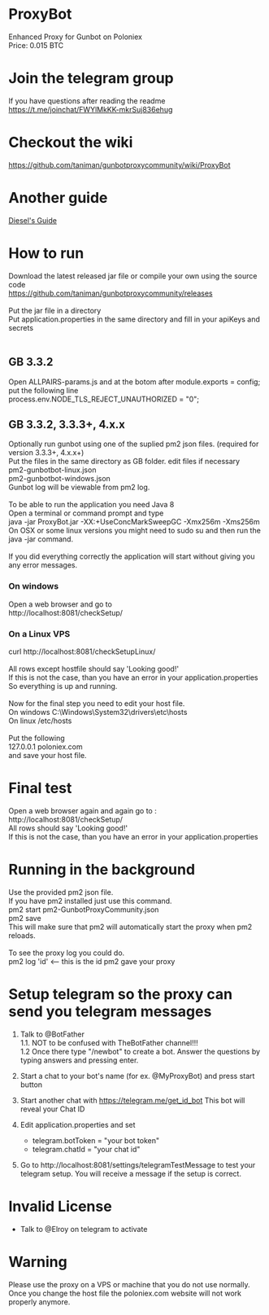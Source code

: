 # ProxyBot
Enhanced Proxy for Gunbot on Poloniex <BR />
Price: 0.015 BTC  
<br />
# Join the telegram group
If you have questions after reading the readme
https://t.me/joinchat/FWYlMkKK-mkrSuj836ehug

# Checkout the wiki
https://github.com/taniman/gunbotproxycommunity/wiki/ProxyBot  

# Another guide
<a href="https://gunthy.org/index.php?topic=570.msg3080#msg3080">Diesel's Guide</a>

# How to run
Download the latest released jar file or compile your own using the source code <br />
https://github.com/taniman/gunbotproxycommunity/releases <br />
<br />
Put the jar file in a directory <br />
Put application.properties in the same directory and fill in your apiKeys and secrets <br />
<br />
## GB 3.3.2
Open ALLPAIRS-params.js and at the botom after module.exports = config; put the following line <br />
process.env.NODE_TLS_REJECT_UNAUTHORIZED = "0";<br />

## GB 3.3.2, 3.3.3+, 4.x.x
Optionally run gunbot using one of the suplied pm2 json files. (required for version 3.3.3+, 4.x.x+)<br />
Put the files in the same directory as GB folder. edit files if necessary<br />
pm2-gunbotbot-linux.json <br />
pm2-gunbotbot-windows.json <br />
Gunbot log will be viewable from pm2 log. <br />
<br />
To be able to run the application you need Java 8 <br />
Open a terminal or command prompt and type <br />
java -jar ProxyBot.jar -XX:+UseConcMarkSweepGC -Xmx256m -Xms256m<br />
On OSX or some linux versions you might need to sudo su and then run the java -jar command.<br />
<br />
If you did everything correctly the application will start without giving you any error messages.

### On windows
Open a web browser and go to <br />
http://localhost:8081/checkSetup/

### On a Linux VPS
curl http://localhost:8081/checkSetupLinux/ <br />
<br />
All rows except hostfile should say 'Looking good!'<br />
If this is not the case, than you have an error in your application.properties <br />
So everything is up and running. <br />
<br />
Now for the final step you need to edit your host file. <br />
On windows C:\Windows\System32\drivers\etc\hosts <br />
On linux /etc/hosts <br />
<br />
Put the following <br />
127.0.0.1	poloniex.com <br />
and save your host file.<br />

# Final test
Open a web browser again and again go to : <br />
http://localhost:8081/checkSetup/ <br />
All rows should say 'Looking good!' <br />
If this is not the case, than you have an error in your application.properties <br />

# Running in the background
Use the provided pm2 json file.<br />
If you have pm2 installed just use this command.<br />
pm2 start pm2-GunbotProxyCommunity.json <br />
pm2 save <br />
This will make sure that pm2 will automatically start the proxy when pm2 reloads. <br />
<br />
To see the proxy log you could do. <br />
pm2 log 'id' <-- this is the id pm2 gave your proxy

# Setup telegram so the proxy can send you telegram messages
1. Talk to @BotFather   
1.1. NOT to be confused with TheBotFather channel!!!  
1.2 Once there type "/newbot" to create a bot. Answer the questions by typing answers and pressing enter.  

2. Start a chat to your bot's name (for ex. @MyProxyBot) and press start button

3. Start another chat with https://telegram.me/get_id_bot This bot will reveal your Chat ID

4. Edit application.properties and set
    - telegram.botToken = "your bot token"
    - telegram.chatId = "your chat id"

5. Go to http://localhost:8081/settings/telegramTestMessage to test your telegram setup. You will receive a message if the setup is correct.

# Invalid License
  - Talk to @Elroy on telegram to activate

# Warning
Please use the proxy on a VPS or machine that you do not use normally. <br />
Once you change the host file the poloniex.com website will not work properly anymore. <br />
<br />


